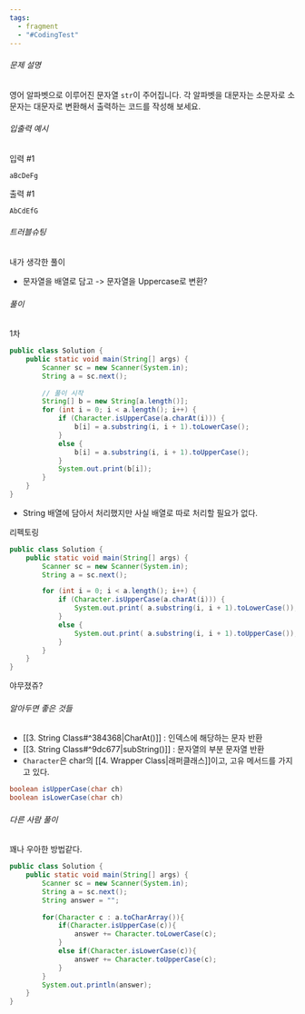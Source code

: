 ```yaml
---
tags:
  - fragment
  - "#CodingTest"
---
```

###### 문제 설명
영어 알파벳으로 이루어진 문자열 `str`이 주어집니다. 
각 알파벳을 대문자는 소문자로 소문자는 대문자로 변환해서 출력하는 코드를 작성해 보세요.

###### 입출력 예시
입력 #1
```
aBcDeFg
```
출력 #1
```
AbCdEfG
```

###### 트러블슈팅
내가 생각한 풀이
- 문자열을 배열로 담고 -> 문자열을 Uppercase로 변환? 
###### 풀이
1차
```java
public class Solution {
    public static void main(String[] args) {
        Scanner sc = new Scanner(System.in);
        String a = sc.next();
        
        // 풀이 시작
        String[] b = new String[a.length()];
        for (int i = 0; i < a.length(); i++) {
            if (Character.isUpperCase(a.charAt(i))) {
                b[i] = a.substring(i, i + 1).toLowerCase();
            }
            else {
                b[i] = a.substring(i, i + 1).toUpperCase();
            }
            System.out.print(b[i]);
        }
    }
}
```
- String 배열에 담아서 처리했지만 사실 배열로 따로 처리할 필요가 없다.

리펙토링
```java
public class Solution {
    public static void main(String[] args) {
        Scanner sc = new Scanner(System.in);
        String a = sc.next();

        for (int i = 0; i < a.length(); i++) {
            if (Character.isUpperCase(a.charAt(i))) {
                System.out.print( a.substring(i, i + 1).toLowerCase());
            }
            else {
                System.out.print( a.substring(i, i + 1).toUpperCase());
            }
        }
    }
}
```
야무졌쥬?
###### 알아두면 좋은 것들
- [[3. String Class#^384368|CharAt()]] :  인덱스에 해당하는 문자 반환
- [[3. String Class#^9dc677|subString()]] : 문자열의 부분 문자열 반환
- `Character`은 char의 [[4. Wrapper Class|래퍼클래스]]이고, 고유 메서드를 가지고 있다.
```java
boolean isUpperCase(char ch)  
boolean isLowerCase(char ch)
```


###### 다른 사람 풀이

꽤나 우아한 방법같다.
```java
public class Solution {
    public static void main(String[] args) {
        Scanner sc = new Scanner(System.in);
        String a = sc.next();
        String answer = "";
        
        for(Character c : a.toCharArray()){
            if(Character.isUpperCase(c)){
                answer += Character.toLowerCase(c);
            }
            else if(Character.isLowerCase(c)){
                answer += Character.toUpperCase(c);
            }
        } 
        System.out.println(answer);
    }
}
```
